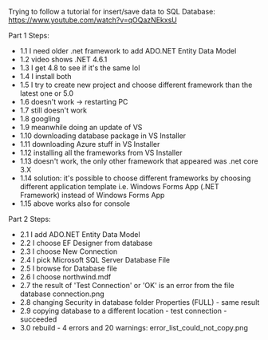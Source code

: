 Trying to follow a tutorial for insert/save data to SQL Database: https://www.youtube.com/watch?v=qOQazNEkxsU

Part 1 Steps:
- 1.1 I need older .net framework to add ADO.NET Entity Data Model
- 1.2 video shows .NET 4.6.1
- 1.3 I get 4.8 to see if it's the same lol
- 1.4 I install both
- 1.5 I try to create new project and choose different framework than the latest one or 5.0
- 1.6 doesn't work -> restarting PC 
- 1.7 still doesn't work
- 1.8 googling
- 1.9 meanwhile doing an update of VS
- 1.10 downloading database package in VS Installer
- 1.11 downloading Azure stuff in VS Installer
- 1.12 installing all the frameworks from VS Installer
- 1.13 doesn't work, the only other framework that appeared was .net core 3.X
- 1.14 solution: it's possible to choose different frameworks by choosing different application template i.e. Windows Forms App (.NET Framework) instead of Windows Forms App
- 1.15 above works also for console

Part 2 Steps:
- 2.1 I add ADO.NET Entity Data Model
- 2.2 I choose EF Designer from database
- 2.3 I choose New Connection
- 2.4 I pick Microsoft SQL Server Database File
- 2.5 I browse for Database file
- 2.6 I choose northwind.mdf
- 2.7 the result of 'Test Connection' or 'OK' is an error from the file database connection.png
- 2.8 changing Security in database folder Properties (FULL) - same result
- 2.9 copying database to a different location - test connection - succeeded
- 3.0 rebuild - 4 errors and 20 warnings: error_list_could_not_copy.png
